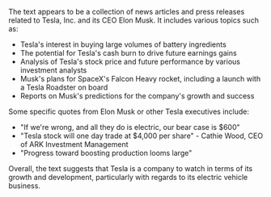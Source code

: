 The text appears to be a collection of news articles and press releases related to Tesla, Inc. and its CEO Elon Musk. It includes various topics such as:

* Tesla's interest in buying large volumes of battery ingredients
* The potential for Tesla's cash burn to drive future earnings gains
* Analysis of Tesla's stock price and future performance by various investment analysts
* Musk's plans for SpaceX's Falcon Heavy rocket, including a launch with a Tesla Roadster on board
* Reports on Musk's predictions for the company's growth and success

Some specific quotes from Elon Musk or other Tesla executives include:

* "If we're wrong, and all they do is electric, our bear case is $600"
* "Tesla stock will one day trade at $4,000 per share" - Cathie Wood, CEO of ARK Investment Management
* "Progress toward boosting production looms large"

Overall, the text suggests that Tesla is a company to watch in terms of its growth and development, particularly with regards to its electric vehicle business.